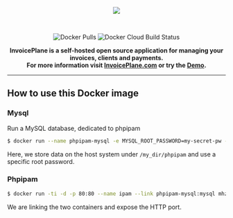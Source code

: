 <p align="center">
  <img src="http://invoiceplane.com/content/logo/SVG/logo_small.svg">
</p>
<p>&nbsp;</p>
<p align="center"><img alt="Docker Pulls" src="https://img.shields.io/docker/pulls/mhzawadi/invoiceplane.svg"> <img alt="Docker Cloud Build Status" src="https://img.shields.io/docker/cloud/build/mhzawadi/invoiceplane.svg"></p>
<p align="center" bgcolor="#429ae1"><b>InvoicePlane is a self-hosted open source application for managing your invoices, clients and payments.<br>
  For more information visit <a href="https://invoiceplane.com">InvoicePlane.com</a> or try the <a href="https://demo.invoiceplane.com">Demo</a>.</b></p>

---

## How to use this Docker image

### Mysql

Run a MySQL database, dedicated to phpipam

```bash
$ docker run --name phpipam-mysql -e MYSQL_ROOT_PASSWORD=my-secret-pw -v /my_dir/phpipam:/var/lib/mysql -d mysql:5.6
```

Here, we store data on the host system under `/my_dir/phpipam` and use a specific root password.

### Phpipam

```bash
$ docker run -ti -d -p 80:80 --name ipam --link phpipam-mysql:mysql mhzawadi/invoiceplane
```

We are linking the two containers and expose the HTTP port.
